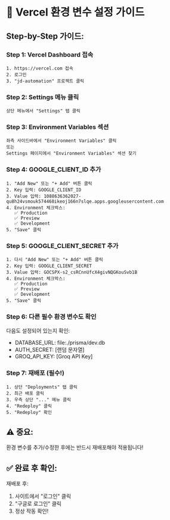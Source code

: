 # 🔧 Vercel 환경 변수 설정 가이드

## Step-by-Step 가이드:

### Step 1: Vercel Dashboard 접속
```
1. https://vercel.com 접속
2. 로그인
3. "jd-automation" 프로젝트 클릭
```

### Step 2: Settings 메뉴 클릭
```
상단 메뉴에서 "Settings" 탭 클릭
```

### Step 3: Environment Variables 섹션
```
좌측 사이드바에서 "Environment Variables" 클릭
또는
Settings 페이지에서 "Environment Variables" 섹션 찾기
```

### Step 4: GOOGLE_CLIENT_ID 추가
```
1. "Add New" 또는 "+ Add" 버튼 클릭
2. Key 입력: GOOGLE_CLIENT_ID
3. Value 입력: 1088636362027-qu8h24vsmouk574468ikeoj166n7slqe.apps.googleusercontent.com
4. Environment 체크박스:
   ✅ Production
   ✅ Preview
   ✅ Development
5. "Save" 클릭
```

### Step 5: GOOGLE_CLIENT_SECRET 추가
```
1. 다시 "Add New" 또는 "+ Add" 버튼 클릭
2. Key 입력: GOOGLE_CLIENT_SECRET
3. Value 입력: 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
4. Environment 체크박스:
   ✅ Production
   ✅ Preview
   ✅ Development
5. "Save" 클릭
```

### Step 6: 다른 필수 환경 변수도 확인
다음도 설정되어 있는지 확인:
- DATABASE_URL: file:./prisma/dev.db
- AUTH_SECRET: [랜덤 문자열]
- GROQ_API_KEY: [Groq API Key]

### Step 7: 재배포 (필수!)
```
1. 상단 "Deployments" 탭 클릭
2. 최근 배포 클릭
3. 우측 상단 "..." 메뉴 클릭
4. "Redeploy" 클릭
5. "Redeploy" 확인
```

## ⚠️ 중요:
환경 변수를 추가/수정한 후에는 반드시 재배포해야 적용됩니다!

## ✅ 완료 후 확인:
재배포 후:
1. 사이트에서 "로그인" 클릭
2. "구글로 로그인" 클릭
3. 정상 작동 확인!
